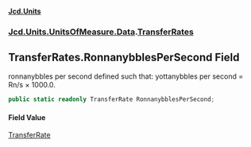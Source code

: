 #### [Jcd.Units](index.md 'index')

### [Jcd.Units.UnitsOfMeasure.Data](Jcd.Units.UnitsOfMeasure.Data.md 'Jcd.Units.UnitsOfMeasure.Data').[TransferRates](TransferRates.md 'Jcd.Units.UnitsOfMeasure.Data.TransferRates')

## TransferRates.RonnanybblesPerSecond Field

ronnanybbles per second defined such that: yottanybbles per second = Rn/s × 1000.0.

```csharp
public static readonly TransferRate RonnanybblesPerSecond;
```

#### Field Value

[TransferRate](TransferRate.md 'Jcd.Units.UnitTypes.TransferRate')